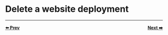 # Delete a website deployment


<hr>
<div style="font-weight: bold; ">
  <span style="float: left">
    <a href="../10-update-the-deployment-when-imagetag-changes/README.md">⬅️ Prev</a>
  </span>
  <span style="float: right">
    <a href="../12-bonus-deploy-operator-to-kubernetes/README.md">Next ➡️</a>
  </span>
</div>
